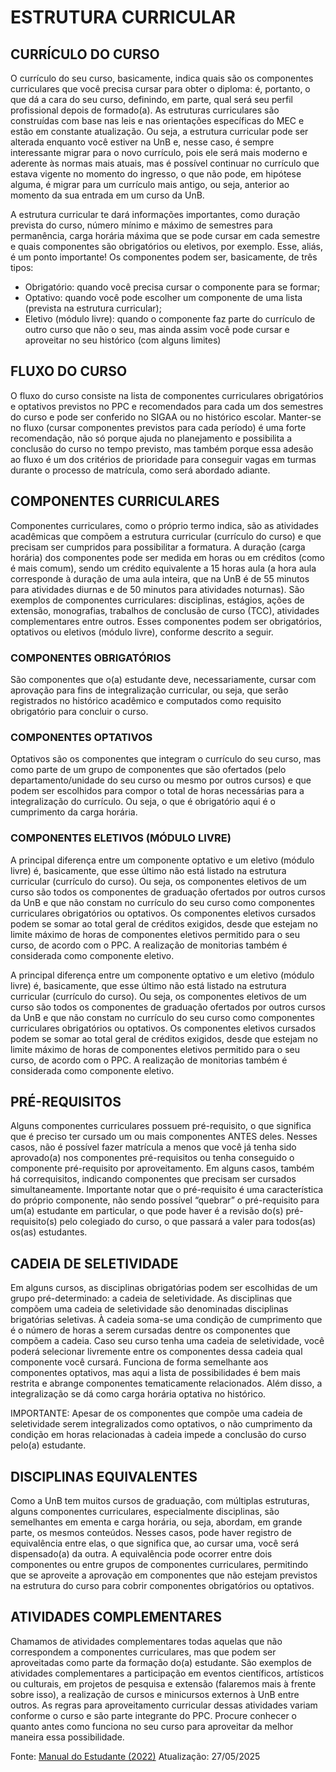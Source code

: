 # ESTRUTURA CURRICULAR

## CURRÍCULO DO CURSO

O currículo do seu curso, basicamente, indica quais são os componentes curriculares que você precisa cursar para obter o diploma: é, portanto, o que dá a cara do seu curso, definindo, em parte, qual será seu perfil profissional depois de formado(a). As estruturas curriculares são construídas com base nas leis e nas orientações específicas do MEC e estão em constante atualização. Ou seja, a estrutura curricular pode ser alterada enquanto você estiver na UnB e, nesse caso, é sempre interessante migrar para o novo currículo, pois ele será mais moderno e aderente às normas mais atuais, mas é possível continuar no currículo que estava vigente no momento do ingresso, o que não pode, em hipótese alguma, é migrar para um currículo mais antigo, ou seja, anterior ao momento da sua entrada em um curso da UnB.

A estrutura curricular te dará informações importantes, como duração prevista do curso, número mínimo e máximo de semestres para permanência, carga horária máxima que se pode cursar em cada semestre e quais
componentes são obrigatórios ou eletivos, por exemplo. Esse, aliás, é um ponto importante! Os componentes
podem ser, basicamente, de três tipos:

- Obrigatório: quando você precisa cursar o componente para se formar;
- Optativo: quando você pode escolher um componente de uma lista (prevista na estrutura curricular);
- Eletivo (módulo livre): quando o componente faz parte do currículo de outro curso que não o seu, mas ainda assim você pode cursar e aproveitar no seu histórico (com alguns limites)

## FLUXO DO CURSO

O fluxo do curso consiste na lista de componentes curriculares obrigatórios e optativos previstos no PPC e recomendados para cada um dos semestres do curso e pode ser conferido no SIGAA ou no histórico escolar. Manter-se no fluxo (cursar componentes previstos para cada período) é uma forte recomendação, não só porque ajuda no planejamento e possibilita a conclusão do curso no tempo previsto, mas também porque essa adesão ao fluxo é um dos critérios de prioridade para conseguir vagas em turmas durante o processo de matrícula, como será abordado adiante.

## COMPONENTES CURRICULARES

Componentes curriculares, como o próprio termo indica, são as atividades acadêmicas que compõem a estrutura curricular (currículo do curso) e que precisam ser cumpridos para possibilitar a formatura. A duração (carga horária) dos componentes pode ser medida em horas ou em créditos (como é mais comum), sendo um crédito equivalente a 15 horas aula (a hora aula corresponde à duração de uma aula inteira, que na UnB é de 55 minutos para atividades diurnas e de 50 minutos para atividades noturnas). São exemplos de componentes curriculares: disciplinas, estágios, ações de extensão, monografias, trabalhos de conclusão de curso (TCC), atividades complementares entre outros. Esses
componentes podem ser obrigatórios, optativos ou eletivos (módulo livre), conforme descrito a seguir.

### COMPONENTES OBRIGATÓRIOS

São componentes que o(a) estudante deve, necessariamente, cursar com aprovação para fins de integralização curricular, ou seja, que serão registrados no histórico acadêmico e computados como requisito obrigatório para concluir o curso.

### COMPONENTES OPTATIVOS

Optativos são os componentes que integram o currículo do seu curso, mas como parte de um grupo de componentes que são ofertados (pelo departamento/unidade do seu curso ou mesmo por outros cursos) e que podem ser escolhidos para compor o total de horas necessárias para a integralização do
currículo. Ou seja, o que é obrigatório aqui é o cumprimento da carga horária.

### COMPONENTES ELETIVOS (MÓDULO LIVRE)

A principal diferença entre um componente optativo e um eletivo (módulo livre) é, basicamente, que esse último não está listado na estrutura curricular (currículo do curso). Ou seja, os componentes eletivos de um curso são todos os componentes de graduação ofertados por outros cursos da UnB e que não constam no currículo do seu curso como componentes curriculares obrigatórios ou optativos. Os componentes eletivos cursados podem se somar ao total geral de créditos exigidos, desde que estejam no limite máximo de horas de componentes eletivos permitido para o seu curso, de acordo com o PPC. A realização de monitorias também é considerada como componente eletivo.

A principal diferença entre um componente optativo e um eletivo (módulo livre) é, basicamente, que esse último não está listado na estrutura curricular (currículo do curso). Ou seja, os componentes eletivos de um curso são todos os componentes de graduação ofertados por outros cursos da UnB e que não constam no currículo do seu curso como componentes curriculares obrigatórios ou optativos. Os componentes eletivos cursados podem se somar ao total geral de créditos exigidos, desde que estejam no limite máximo de horas de componentes eletivos permitido para o seu curso, de acordo com o PPC. A realização de monitorias também é considerada como componente eletivo.

## PRÉ-REQUISITOS

Alguns componentes curriculares possuem pré-requisito, o que significa que é preciso ter cursado um ou mais componentes ANTES deles. Nesses casos, não é possível fazer matrícula a menos que você já tenha
sido aprovado(a) nos componentes pré-requisitos ou tenha conseguido o componente pré-requisito por aproveitamento. Em alguns casos, também há correquisitos, indicando componentes que precisam ser cursados simultaneamente. Importante notar que o pré-requisito é uma característica do próprio componente, não sendo possível “quebrar” o pré-requisito para um(a) estudante em particular, o que pode haver é a revisão do(s) pré-requisito(s) pelo colegiado do curso, o que passará a valer para todos(as) os(as) estudantes.

## CADEIA DE SELETIVIDADE

Em alguns cursos, as disciplinas obrigatórias podem ser escolhidas de um grupo pré-determinado: a cadeia de seletividade. As disciplinas que compõem uma cadeia de seletividade são denominadas disciplinas brigatórias seletivas. À cadeia soma-se uma condição de cumprimento que é o número de horas a serem cursadas dentre os componentes que compõem a cadeia. Caso seu curso tenha uma cadeia de seletividade, você poderá selecionar livremente entre os componentes dessa cadeia qual componente você cursará. Funciona de forma semelhante aos componentes optativos, mas aqui a lista de possibilidades é bem mais restrita e abrange componentes tematicamente relacionados. Além disso, a integralização se dá como carga horária optativa no histórico.

IMPORTANTE: Apesar de os componentes que compõe uma cadeia de seletividade serem integralizados como optativos, o não cumprimento da condição em horas relacionadas à cadeia impede a conclusão do curso pelo(a) estudante.

## DISCIPLINAS EQUIVALENTES

Como a UnB tem muitos cursos de graduação, com múltiplas estruturas, alguns componentes curriculares, especialmente disciplinas, são semelhantes em ementa e carga horária, ou seja, abordam, em grande parte, os mesmos conteúdos. Nesses casos, pode haver registro de equivalência entre elas, o que significa que, ao cursar uma, você será dispensado(a) da outra. A equivalência pode ocorrer entre dois componentes ou entre grupos de componentes curriculares, permitindo que se aproveite a aprovação em componentes que não estejam previstos na estrutura do curso para cobrir componentes obrigatórios ou optativos.

## ATIVIDADES COMPLEMENTARES

Chamamos de atividades complementares todas aquelas que não correspondem a componentes curriculares, mas que podem ser aproveitadas como parte da formação do(a) estudante. São exemplos de atividades complementares a participação em eventos científicos, artísticos ou culturais, em projetos de pesquisa e extensão (falaremos mais à frente sobre isso), a realização de cursos e minicursos externos à UnB entre outros. As regras para aproveitamento curricular dessas atividades variam conforme o curso e são parte integrante do PPC. Procure conhecer o quanto antes como funciona no seu curso para aproveitar da melhor maneira essa possibilidade.

Fonte: [Manual do Estudante (2022)](https://www.boasvindas.unb.br/manual-para-estudantes)
Atualização: 27/05/2025
